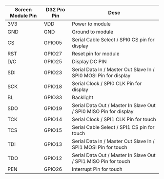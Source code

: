|   Screen Module Pin  |   D32 Pro Pin  |   Desc                                                               |
|----------------------|----------------|----------------------------------------------------------------------|
|   3V3                |   VDD          |   Power to module                                                    |
|   GND                |   GND          |   Ground to module                                                   |
|   CS                 |   GPIO05       |   Serial Cable Select / SPI0 CS pin for display                      |
|   RST                |   GPIO27       |   Reset pin for module                                               |
|   D/C                |   GPIO25       |   Display DC PIN                                                     |
|   SDI                |   GPIO23       |   Serial Data In / Master Out Slave In / SPI0 MOSI Pin for display   |
|   SCK                |   GPIO18       |   Serial Clock / SPI0 CLK Pin for display                            |
|   BL                 |   GPIO33       |   Backlight                                                          |
|   SDO                |   GPIO19       |   Serial Data Out / Master In Slave Out / SPI0 MISO Pin for display  |
|   TCK                |   GPIO14       |   Serial Clock / SPI1 CLK Pin for touch                              |
|   TCS                |   GPIO15       |   Serial Cable Select / SPI1 CS pin for touch                        |
|   TDI                |   GPIO13       |   Serial Data In / Master Out Slave In / SPI1 MOSI Pin for touch     |
|   TDO                |   GPIO12       |   Serial Data Out / Master In Slave Out / SPI1 MISO Pin for touch    |
|   PEN                |   GPIO26       |   Interrupt Pin for touch                                            |